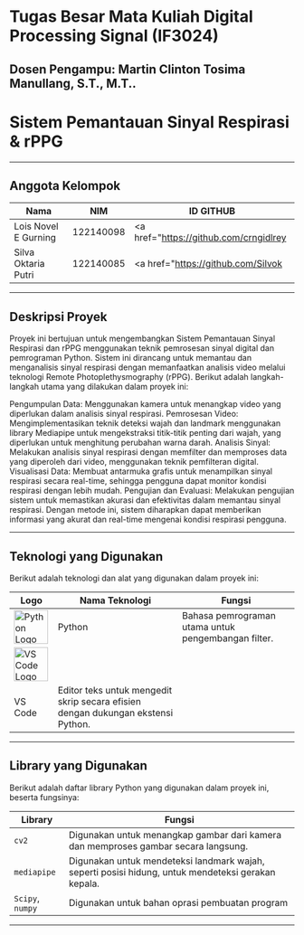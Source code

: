 # Tugas Besar Mata Kuliah Digital Processing Signal (IF3024)

## Dosen Pengampu: **Martin Clinton Tosima Manullang, S.T., M.T..**

# **Sistem Pemantauan Sinyal Respirasi & rPPG**
---

## **Anggota Kelompok**

| **Nama**                    | **NIM**   | **ID GITHUB**                                                               |
| --------------------------- | --------- | --------------------------------------------------------------------------- |
| Lois Novel E Gurning        | 122140098 | <a href="https://github.com/crngidlrey</a> |
| Silva Oktaria Putri         | 122140085 | <a href="https://github.com/Silvok</a>                     |

---

## **Deskripsi Proyek**

Proyek ini bertujuan untuk mengembangkan Sistem Pemantauan Sinyal Respirasi dan rPPG menggunakan teknik pemrosesan sinyal digital dan pemrograman Python. Sistem ini dirancang untuk memantau dan menganalisis sinyal respirasi dengan memanfaatkan analisis video melalui teknologi Remote Photoplethysmography (rPPG). Berikut adalah langkah-langkah utama yang dilakukan dalam proyek ini:

Pengumpulan Data: Menggunakan kamera untuk menangkap video yang diperlukan dalam analisis sinyal respirasi.
Pemrosesan Video: Mengimplementasikan teknik deteksi wajah dan landmark menggunakan library Mediapipe untuk mengekstraksi titik-titik penting dari wajah, yang diperlukan untuk menghitung perubahan warna darah.
Analisis Sinyal: Melakukan analisis sinyal respirasi dengan memfilter dan memproses data yang diperoleh dari video, menggunakan teknik pemfilteran digital.
Visualisasi Data: Membuat antarmuka grafis untuk menampilkan sinyal respirasi secara real-time, sehingga pengguna dapat monitor kondisi respirasi dengan lebih mudah.
Pengujian dan Evaluasi: Melakukan pengujian sistem untuk memastikan akurasi dan efektivitas dalam memantau sinyal respirasi.
Dengan metode ini, sistem diharapkan dapat memberikan informasi yang akurat dan real-time mengenai kondisi respirasi pengguna.

---

## **Teknologi yang Digunakan**

Berikut adalah teknologi dan alat yang digunakan dalam proyek ini:

| Logo                                                                                                                           | Nama Teknologi | Fungsi                                                                           |
| ------------------------------------------------------------------------------------------------------------------------------ | -------------- | -------------------------------------------------------------------------------- |
| <img src="https://upload.wikimedia.org/wikipedia/commons/c/c3/Python-logo-notext.svg" alt="Python Logo" width="60">            | Python         | Bahasa pemrograman utama untuk pengembangan filter.                              |
| <img src="https://upload.wikimedia.org/wikipedia/commons/9/9a/Visual_Studio_Code_1.35_icon.svg" alt="VS Code Logo" width="60"> |
VS Code        | Editor teks untuk mengedit skrip secara efisien dengan dukungan ekstensi Python.

---

## **Library yang Digunakan**

Berikut adalah daftar library Python yang digunakan dalam proyek ini, beserta fungsinya:

| **Library**                | **Fungsi**                                                                                         |
| -------------------------- | -------------------------------------------------------------------------------------------------- |
| `cv2`                      | Digunakan untuk menangkap gambar dari kamera dan memproses gambar secara langsung.                 |
| `mediapipe`                | Digunakan untuk mendeteksi landmark wajah, seperti posisi hidung, untuk mendeteksi gerakan kepala. |
| `Scipy`, `numpy`           | Digunakan untuk bahan oprasi pembuatan program                                                     |

---
